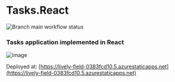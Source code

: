 # Tasks.React
![Branch main workflow status](https://github.com/igorcervac/Tasks.React/actions/workflows/azure-static-web-apps-lively-field-0383fcd10.yml/badge.svg?branch=main)
### Tasks application implemented in React
![image](https://github.com/user-attachments/assets/ba2d8d53-d763-49cf-bfad-e587d8297826)

Deployed at: [https://lively-field-0383fcd10.5.azurestaticapps.net](https://lively-field-0383fcd10.5.azurestaticapps.net)
